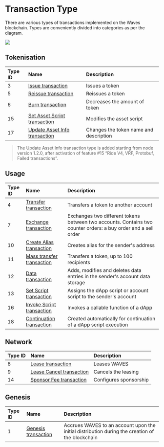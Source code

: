 # Transaction Type

There are various types of transactions implemented on the Waves blockchain. Types are conveniently divided into categories as per the diagram.

![](./_assets/types.png)

## Tokenisation

| Type ID | Name | Description |
| :--- | :--- | :--- |
| 3 | [Issue transaction](/en/blockchain/transaction-type/issue-transaction) | Issues a token |
| 5 | [Reissue transaction](/en/blockchain/transaction-type/reissue-transaction) | Reissues a token |
| 6 | [Burn transaction](/en/blockchain/transaction-type/burn-transaction) | Decreases the amount of token |
| 15 | [Set Asset Script transaction](/en/blockchain/transaction-type/set-asset-script-transaction) | Modifies the asset script |
| 17 | [Update Asset Info transaction](/en/blockchain/transaction-type/update-asset-info-transaction) | Changes the token name and description |

> The Update Asset Info transaction type is added starting from node version 1.2.0, after activation of feature #15 “Ride V4, VRF, Protobuf, Failed transactions”.

## Usage

| Type ID | Name | Description |
| :--- | :--- | :--- |
| 4 | [Transfer transaction](/en/blockchain/transaction-type/transfer-transaction) | Transfers a token to another account |
| 7 | [Exchange transaction](/en/blockchain/transaction-type/exchange-transaction) | Exchanges two different tokens between two accounts. Contains two counter orders: a buy order and a sell order |
| 10 | [Create Alias transaction](/en/blockchain/transaction-type/create-alias-transaction) | Creates alias for the sender's address |
| 11 | [Mass transfer transaction](/en/blockchain/transaction-type/mass-transfer-transaction) | Transfers a token, up to 100 recipients |
| 12 | [Data transaction](/en/blockchain/transaction-type/data-transaction) | Adds, modifies and deletes data entries in the sender's account data storage |
| 13 | [Set Script transaction](/en/blockchain/transaction-type/set-script-transaction) | Assigns the dApp script or account script to the sender's account |
| 16 | [Invoke Script transaction](/en/blockchain/transaction-type/invoke-script-transaction) | Invokes a callable function of a dApp |
| 18 | [Continuation transaction](/en/blockchain/transaction-type/continuation-transaction) | Created automatically for continuation of a dApp script execution |

## Network

| Type ID | Name | Description |
| :--- | :--- | :--- |
| 8 | [Lease transaction](/en/blockchain/transaction-type/lease-transaction) | Leases WAVES |
| 9 | [Lease Cancel transaction](/en/blockchain/transaction-type/lease-cancel-transaction) | Cancels the leasing |
| 14 | [Sponsor Fee transaction](/en/blockchain/transaction-type/sponsor-fee-transaction) | Configures sponsorship |

## Genesis

| Type ID | Name | Description |
| :--- | :--- | :--- |
| 1 | [Genesis transaction](/en/blockchain/transaction-type/genesis-transaction) | Accrues WAVES to an account upon the initial distribution during the creation of the blockchain |

